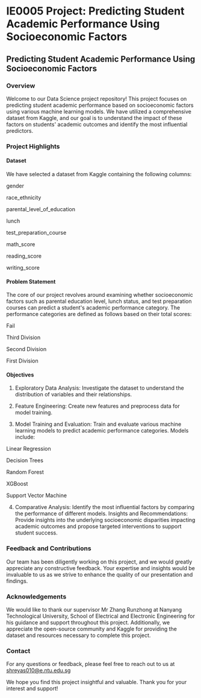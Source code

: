 # IE0005 Project: Predicting Student Academic Performance Using Socioeconomic Factors


## Predicting Student Academic Performance Using Socioeconomic Factors


### Overview

Welcome to our Data Science project repository! This project focuses on predicting student academic performance based on socioeconomic factors using various machine learning models. We have utilized a comprehensive dataset from Kaggle, and our goal is to understand the impact of these factors on students' academic outcomes and identify the most influential predictors.


### Project Highlights

#### Dataset
We have selected a dataset from Kaggle containing the following columns:

gender

race_ethnicity

parental_level_of_education

lunch

test_preparation_course

math_score

reading_score

writing_score


#### Problem Statement

The core of our project revolves around examining whether socioeconomic factors such as parental education level, lunch status, and test preparation courses can predict a student's academic performance category. The performance categories are defined as follows based on their total scores:

Fail

Third Division

Second Division

First Division


#### Objectives

1. Exploratory Data Analysis: Investigate the dataset to understand the distribution of variables and their relationships.

2. Feature Engineering: Create new features and preprocess data for model training.

3. Model Training and Evaluation: Train and evaluate various machine learning models to predict academic performance categories. Models include:

Linear Regression

Decision Trees

Random Forest

XGBoost

Support Vector Machine

4. Comparative Analysis: Identify the most influential factors by comparing the performance of different models.
Insights and Recommendations: Provide insights into the underlying socioeconomic disparities impacting academic outcomes and propose targeted interventions to support student success.


### Feedback and Contributions

Our team has been diligently working on this project, and we would greatly appreciate any constructive feedback. Your expertise and insights would be invaluable to us as we strive to enhance the quality of our presentation and findings.

### Acknowledgements

We would like to thank our supervisor Mr Zhang Runzhong at Nanyang Technological University, School of Electrical and Electronic Engineering for his guidance and support throughout this project. Additionally, we appreciate the open-source community and Kaggle for providing the dataset and resources necessary to complete this project.

### Contact

For any questions or feedback, please feel free to reach out to us at shreyas010@e.ntu.edu.sg

We hope you find this project insightful and valuable. Thank you for your interest and support!



